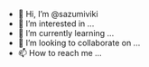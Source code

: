- 👋 Hi, I’m @sazumiviki
- 👀 I’m interested in ...
- 🌱 I’m currently learning ...
- 💞️ I’m looking to collaborate on ...
- 📫 How to reach me ...

<!---
sazumiviki/sazumiviki is a ✨ special ✨ repository because its `README.md` (this file) appears on your GitHub profile.
You can click the Preview link to take a look at your changes.
--->
